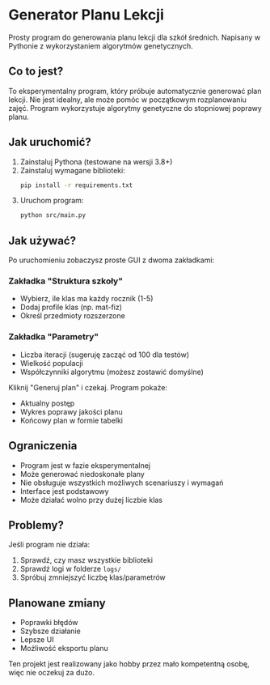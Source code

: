 # Generator Planu Lekcji

Prosty program do generowania planu lekcji dla szkół średnich. Napisany w Pythonie z wykorzystaniem algorytmów genetycznych.

## Co to jest?

To eksperymentalny program, który próbuje automatycznie generować plan lekcji. Nie jest idealny, ale może pomóc w początkowym rozplanowaniu zajęć. Program wykorzystuje algorytmy genetyczne do stopniowej poprawy planu.

## Jak uruchomić?

1. Zainstaluj Pythona (testowane na wersji 3.8+)
2. Zainstaluj wymagane biblioteki:
    ```bash
    pip install -r requirements.txt
    ```
3. Uruchom program:
    ```bash
    python src/main.py
    ```

## Jak używać?

Po uruchomieniu zobaczysz proste GUI z dwoma zakładkami:

### Zakładka "Struktura szkoły"
- Wybierz, ile klas ma każdy rocznik (1-5)
- Dodaj profile klas (np. mat-fiz)
- Określ przedmioty rozszerzone

### Zakładka "Parametry"
- Liczba iteracji (sugeruję zacząć od 100 dla testów)
- Wielkość populacji
- Współczynniki algorytmu (możesz zostawić domyślne)

Kliknij "Generuj plan" i czekaj. Program pokaże:
- Aktualny postęp
- Wykres poprawy jakości planu
- Końcowy plan w formie tabelki

## Ograniczenia

- Program jest w fazie eksperymentalnej
- Może generować niedoskonałe plany
- Nie obsługuje wszystkich możliwych scenariuszy i wymagań
- Interface jest podstawowy
- Może działać wolno przy dużej liczbie klas

## Problemy?

Jeśli program nie działa:
1. Sprawdź, czy masz wszystkie biblioteki
2. Sprawdź logi w folderze `logs/`
3. Spróbuj zmniejszyć liczbę klas/parametrów

## Planowane zmiany

- Poprawki błędów
- Szybsze działanie
- Lepsze UI
- Możliwość eksportu planu

Ten projekt jest realizowany jako hobby przez mało kompetentną osobę, więc nie oczekuj za dużo.